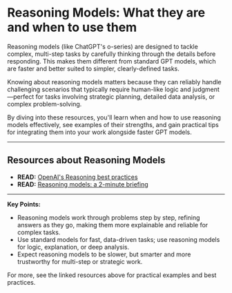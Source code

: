 # Reasoning Models: What they are and when to use them

Reasoning models (like ChatGPT's o-series) are designed to tackle complex, multi-step tasks by carefully thinking through the details before responding. This makes them different from standard GPT models, which are faster and better suited to simpler, clearly-defined tasks.

Knowing about reasoning models matters because they can reliably handle challenging scenarios that typically require human-like logic and judgment—perfect for tasks involving strategic planning, detailed data analysis, or complex problem-solving.

By diving into these resources, you'll learn when and how to use reasoning models effectively, see examples of their strengths, and gain practical tips for integrating them into your work alongside faster GPT models.

---

## Resources about Reasoning Models

- **READ:** [OpenAI's Reasoning best practices](https://platform.openai.com/docs/guides/reasoning-best-practices)
- **READ:** [Reasoning models: a 2-minute briefing](https://bnedition.substack.com/p/reasoning-models-a-2-minute-briefing)

---

**Key Points:**
- Reasoning models work through problems step by step, refining answers as they go, making them more explainable and reliable for complex tasks.
- Use standard models for fast, data-driven tasks; use reasoning models for logic, explanation, or deep analysis.
- Expect reasoning models to be slower, but smarter and more trustworthy for multi-step or strategic work.

For more, see the linked resources above for practical examples and best practices. 